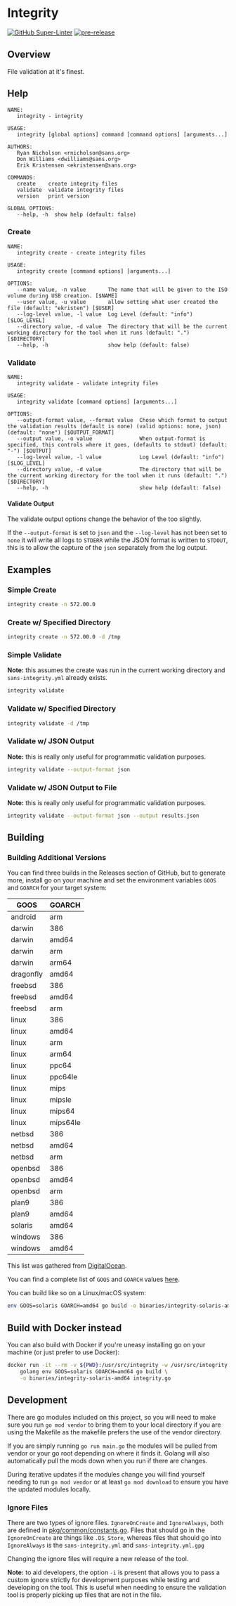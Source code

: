 # Integrity

[![GitHub Super-Linter](https://github.com/sans-blue-team/integrity/workflows/Lint%20Code%20Base/badge.svg)](https://github.com/marketplace/actions/super-linter)
[![pre-release](https://github.com/sans-blue-team/integrity/actions/workflows/pre-release.yml/badge.svg)](https://github.com/sans-blue-team/integrity/actions/workflows/pre-release.yml)

## Overview

File validation at it's finest.

## Help

```help
NAME:
   integrity - integrity

USAGE:
   integrity [global options] command [command options] [arguments...]

AUTHORS:
   Ryan Nicholson <rnicholson@sans.org>
   Don Williams <dwilliams@sans.org>
   Erik Kristensen <ekristensen@sans.org>

COMMANDS:
   create    create integrity files
   validate  validate integrity files
   version   print version

GLOBAL OPTIONS:
   --help, -h  show help (default: false)
```

### Create

```help
NAME:
   integrity create - create integrity files

USAGE:
   integrity create [command options] [arguments...]

OPTIONS:
   --name value, -n value       The name that will be given to the ISO volume during USB creation. [$NAME]
   --user value, -u value       allow setting what user created the file (default: "ekristen") [$USER]
   --log-level value, -l value  Log Level (default: "info") [$LOG_LEVEL]
   --directory value, -d value  The directory that will be the current working directory for the tool when it runs (default: ".") [$DIRECTORY]
   --help, -h                   show help (default: false)

```

### Validate

```help
NAME:
   integrity validate - validate integrity files

USAGE:
   integrity validate [command options] [arguments...]

OPTIONS:
   --output-format value, --format value  Chose which format to output the validation results (default is none) (valid options: none, json) (default: "none") [$OUTPUT_FORMAT]
   --output value, -o value               When output-format is specified, this controls where it goes, (defaults to stdout) (default: "-") [$OUTPUT]
   --log-level value, -l value            Log Level (default: "info") [$LOG_LEVEL]
   --directory value, -d value            The directory that will be the current working directory for the tool when it runs (default: ".") [$DIRECTORY]
   --help, -h                             show help (default: false)
```

#### Validate Output

The validate output options change the behavior of the too slightly.

If the `--output-format` is set to `json` and the `--log-level` has not been set to `none` it will write all logs to `STDERR` while the JSON format is written to `STDOUT`, this is to allow the capture of the `json` separately from the log output.

## Examples

### Simple Create

```bash
integrity create -n 572.00.0
```

### Create w/ Specified Directory

```bash
integrity create -n 572.00.0 -d /tmp
```

### Simple Validate

**Note:** this assumes the create was run in the current working directory and `sans-integrity.yml` already exists.

```bash
integrity validate
```

### Validate w/ Specified Directory

```bash
integrity validate -d /tmp
```

### Validate w/ JSON Output

**Note:** this is really only useful for programmatic validation purposes.

```bash
integrity validate --output-format json 
```

### Validate w/ JSON Output to File

**Note:** this is really only useful for programmatic validation purposes.

```bash
integrity validate --output-format json --output results.json
```

## Building

### Building Additional Versions

You can find three builds in the Releases section of GitHub, but to generate more, install go on your machine and set the environment variables `GOOS` and `GOARCH` for your target system:

| GOOS | GOARCH |
|------|--------|
| android | arm |
| darwin | 386 |
| darwin | amd64 |
| darwin | arm |
| darwin | arm64 |
| dragonfly | amd64 |
| freebsd | 386 |
| freebsd | amd64 |
| freebsd | arm |
| linux | 386 |
| linux | amd64 |
| linux | arm |
| linux | arm64 |
| linux | ppc64 |
| linux | ppc64le |
| linux | mips |
| linux | mipsle |
| linux | mips64 |
| linux | mips64le |
| netbsd | 386 |
| netbsd | amd64 |
| netbsd | arm |
| openbsd | 386 |
| openbsd | amd64 |
| openbsd | arm |
| plan9 | 386 |
| plan9 | amd64 |
| solaris | amd64 |
| windows | 386 |
| windows | amd64 |

This list was gathered from [DigitalOcean](https://www.digitalocean.com/community/tutorials/how-to-build-go-executables-for-multiple-platforms-on-ubuntu-16-04).

You can find a complete list of `GOOS` and `GOARCH` values [here](https://github.com/golang/go/blob/master/src/go/build/syslist.go).

You can build like so on a Linux/macOS system:

```bash
env GOOS=solaris GOARCH=amd64 go build -o binaries/integrity-solaris-amd64 integrity.go
```

## Build with Docker instead

You can also build with Docker if you're uneasy installing go on your machine (or just prefer to use Docker):

```bash
docker run -it --rm -v ${PWD}:/usr/src/integrity -w /usr/src/integrity \
    golang env GOOS=solaris GOARCH=amd64 go build \
    -o binaries/integrity-solaris-amd64 integrity.go
```

## Development

There are go modules included on this project, so you will need to make sure you run `go mod vendor` to bring them to your local directory if you are using the Makefile as the makefile prefers the use of the vendor directory.

If you are simply running `go run main.go` the modules will be pulled from vendor or your go root depending on where it finds it. Golang will also automatically pull the mods down when you run if there are changes.

During iterative updates if the modules change you will find yourself needing to run `go mod vendor` or at least `go mod download` to ensure you have the updated modules locally.

### Ignore Files

There are two types of ignore files. `IgnoreOnCreate` and `IgnoreAlways`, both are defined in [pkg/common/constants.go](pkg/common/constants.go). Files that should go in the `IgnoreOnCreate` are things like `.DS_Store`, whereas files that should go into `IgnoreAlways` is the `sans-integrity.yml` and `sans-integrity.yml.gpg`

Changing the ignore files will require a new release of the tool.

**Note:** to aid developers, the option `-i` is present that allows you to pass a custom ignore strictly for development purposes while testing and developing on the tool. This is useful when needing to ensure the validation tool is properly picking up files that are not in the file. 
